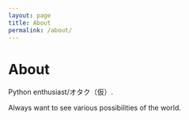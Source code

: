 ```yaml
---
layout: page
title: About
permalink: /about/
---
```


About
===

Python enthusiast/オタク（仮）.

Always want to see various possibilities of the world.
